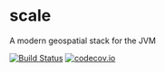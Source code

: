 scale
=====

A modern geospatial stack for the JVM

[![Build Status](https://travis-ci.org/jmarin/scale.svg)](https://travis-ci.org/jmarin/scale) [![codecov.io](https://codecov.io/github/jmarin/scale/coverage.svg?branch=master)](https://codecov.io/github/jmarin/scale?branch=master) 
